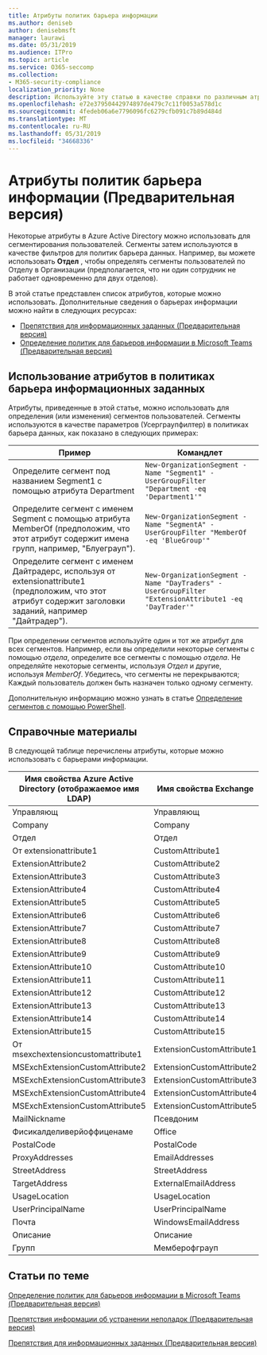 ```yaml
---
title: Атрибуты политик барьера информации
ms.author: deniseb
author: denisebmsft
manager: laurawi
ms.date: 05/31/2019
ms.audience: ITPro
ms.topic: article
ms.service: O365-seccomp
ms.collection:
- M365-security-compliance
localization_priority: None
description: Используйте эту статью в качестве справки по различным атрибутам, которые можно использовать в политиках барьера информации.
ms.openlocfilehash: e72e37950442974897de479c7c11f0053a578d1c
ms.sourcegitcommit: 4fedeb06a6e7796096fc6279cfb091c7b89d484d
ms.translationtype: MT
ms.contentlocale: ru-RU
ms.lasthandoff: 05/31/2019
ms.locfileid: "34668336"
---
```

# <a name="attributes-for-information-barrier-policies-preview"></a>Атрибуты политик барьера информации (Предварительная версия)

Некоторые атрибуты в Azure Active Directory можно использовать для сегментирования пользователей. Сегменты затем используются в качестве фильтров для политик барьера данных. Например, вы можете использовать **Отдел** , чтобы определять сегменты пользователей по Отделу в Организации (предполагается, что ни один сотрудник не работает одновременно для двух отделов). 

В этой статье представлен список атрибутов, которые можно использовать. Дополнительные сведения о барьерах информации можно найти в следующих ресурсах:
- [Препятствия для информационных заданных (Предварительная версия)](information-barriers.md)
- [Определение политик для барьеров информации в Microsoft Teams (Предварительная версия)](information-barriers-policies.md)

## <a name="how-to-use-attributes-in-information-barrier-policies"></a>Использование атрибутов в политиках барьера информационных заданных

Атрибуты, приведенные в этой статье, можно использовать для определения (или изменения) сегментов пользователей. Сегменты используются в качестве параметров (Усерграупфилтер) в политиках барьера данных, как показано в следующих примерах:

|Пример  |Командлет  |
|---------|---------|
|Определите сегмент под названием Segment1 с помощью атрибута Department     | `New-OrganizationSegment -Name "Segment1" -UserGroupFilter "Department -eq 'Department1'"`        |
|Определите сегмент с именем Segment с помощью атрибута MemberOf (предположим, что этот атрибут содержит имена групп, например, "Блуеграуп").     | `New-OrganizationSegment -Name "SegmentA" -UserGroupFilter "MemberOf -eq 'BlueGroup'"`        |
|Определите сегмент с именем Дайтрадерс, используя от extensionattribute1 (предположим, что этот атрибут содержит заголовки заданий, например "Дайтрадер").|`New-OrganizationSegment -Name "DayTraders" -UserGroupFilter "ExtensionAttribute1 -eq 'DayTrader'"` |

При определении сегментов используйте один и тот же атрибут для всех сегментов. Например, если вы определили некоторые сегменты с помощью *отдела*, определите все сегменты с помощью *отдела*. Не определяйте некоторые сегменты, используя *Отдел* и другие, используя *MemberOf*. Убедитесь, что сегменты не перекрываются; Каждый пользователь должен быть назначен только одному сегменту. 

Дополнительную информацию можно узнать в статье [Определение сегментов с помощью PowerShell](information-barriers-policies.md#define-segments-using-powershell).

## <a name="reference"></a>Справочные материалы

В следующей таблице перечислены атрибуты, которые можно использовать с барьерами информации.

|Имя свойства Azure Active Directory (отображаемое имя LDAP)  |Имя свойства Exchange  |
|---------|---------|
|Управляющ       | Управляющ        |
|Company     |Company         |
|Отдел     |Отдел         |
|От extensionattribute1 |CustomAttribute1  |
|ExtensionAttribute2 |CustomAttribute2  |
|ExtensionAttribute3 |CustomAttribute3  |
|ExtensionAttribute4 |CustomAttribute4  |
|ExtensionAttribute5 |CustomAttribute5  |
|ExtensionAttribute6 |CustomAttribute6  |
|ExtensionAttribute7 |CustomAttribute7  |
|ExtensionAttribute8 |CustomAttribute8  |
|ExtensionAttribute9 |CustomAttribute9  |
|ExtensionAttribute10 |CustomAttribute10  |
|ExtensionAttribute11 |CustomAttribute11  |
|ExtensionAttribute12 |CustomAttribute12  |
|ExtensionAttribute13 |CustomAttribute13  |
|ExtensionAttribute14 |CustomAttribute14  |
|ExtensionAttribute15 |CustomAttribute15  |
|От msexchextensioncustomattribute1 |ExtensionCustomAttribute1 |
|MSExchExtensionCustomAttribute2 |ExtensionCustomAttribute2 |
|MSExchExtensionCustomAttribute3 |ExtensionCustomAttribute3 |
|MSExchExtensionCustomAttribute4 |ExtensionCustomAttribute4 |
|MSExchExtensionCustomAttribute5 |ExtensionCustomAttribute5 |
|MailNickname |Псевдоним |
|Фисикалделиверйоффиценаме |Office |
|PostalCode |PostalCode |
|ProxyAddresses |EmailAddresses |
|StreetAddress |StreetAddress |
|TargetAddress |ExternalEmailAddress |
|UsageLocation |UsageLocation |
|UserPrincipalName  |UserPrincipalName  |
|Почта   |WindowsEmailAddress    |
|Описание    |Описание    |
|Групп   |Мемберофграуп  |

## <a name="related-topics"></a>Статьи по теме

[Определение политик для барьеров информации в Microsoft Teams (Предварительная версия)](information-barriers-policies.md)

[Препятствия информации об устранении неполадок (Предварительная версия)](information-barriers-troubleshooting.md)

[Препятствия для информационных заданных (Предварительная версия)](information-barriers.md)



